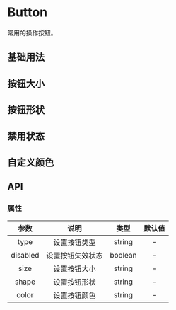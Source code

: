 # Button

常用的操作按钮。

## 基础用法

<preview path="../../examples/Button/basic.vue" title="" description=""></preview>

## 按钮大小

<preview path="../../examples/Button/size.vue" title="" description=""></preview>

## 按钮形状

<preview path="../../examples/Button/shape.vue" title="" description=""></preview>

## 禁用状态

<preview path="../../examples/Button/disable.vue" title="" description=""></preview>

## 自定义颜色

<preview path="../../examples/Button/color.vue" title="" description=""></preview>

## API

### 属性

|   参数   |       说明       |  类型   | 默认值 |
| :------: | :--------------: | :-----: | :----: |
|   type   |   设置按钮类型   | string  |   -    |
| disabled | 设置按钮失效状态 | boolean |   -    |
|   size   |   设置按钮大小   | string  |   -    |
|  shape   |   设置按钮形状   | string  |   -    |
|  color   |   设置按钮颜色   | string  |   -    |
